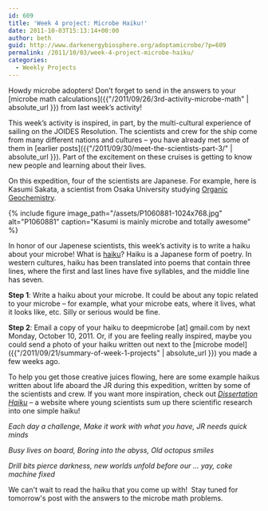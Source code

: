 ```yaml
---
id: 609
title: 'Week 4 project: Microbe Haiku!'
date: 2011-10-03T15:13:14+00:00
author: beth
guid: http://www.darkenergybiosphere.org/adoptamicrobe/?p=609
permalink: /2011/10/03/week-4-project-microbe-haiku/
categories:
  - Weekly Projects
---
```

Howdy microbe adopters! Don’t forget to send in the answers to your [microbe math calculations]({{"/2011/09/26/3rd-activity-microbe-math" | absolute_url }}) from last week’s activity!

This week’s activity is inspired, in part, by the multi-cultural experience of sailing on the JOIDES Resolution. The scientists and crew for the ship come from many different nations and cultures – you have already met some of them in [earlier posts]({{"/2011/09/30/meet-the-scientists-part-3/" | absolute_url }}). Part of the excitement on these cruises is getting to know new people and learning about their lives.

On this expedition, four of the scientists are Japanese. For example, here is Kasumi Sakata, a scientist from Osaka University studying [Organic Geochemistry](http://en.wikipedia.org/wiki/Organic_geochemistry).

{% include figure image_path="/assets/P1060881-1024x768.jpg" alt="P1060881" caption="Kasumi is mainly microbe and totally awesome" %}

In honor of our Japenese scientists, this week’s activity is to write a haiku about your microbe! What is [haiku](http://en.wikipedia.org/wiki/Haiku)? Haiku is a Japanese form of poetry. In western cultures, haiku has been translated into poems that contain three lines, where the first and last lines have five syllables, and the middle line has seven.

**Step 1**: Write a haiku about your microbe. It could be about any topic related to your microbe – for example, what your microbe eats, where it lives, what it looks like, etc. Silly or serious would be fine.

**Step 2**: Email a copy of your haiku to deepmicrobe [at] gmail.com by next Monday, October 10, 2011. Or, if you are feeling really inspired, maybe you could send a photo of your haiku written out next to the [microbe model]({{"/2011/09/21/summary-of-week-1-projects" | absolute_url }}) you made a few weeks ago.

To help you get those creative juices flowing, here are some example haikus written about life aboard the JR during this expedition, written by some of the scientists and crew. If you want more inspiration, check out [_Dissertation Haiku_](http://dissertationhaiku.wordpress.com/) – a website where young scientists sum up there scientific research into one simple haiku!

_Each day a challenge, Make it work with what you have, JR needs quick minds_

_Busy lives on board, Boring into the abyss, Old octopus smiles_

_Drill bits pierce darkness, new worlds unfold before our ... yay, coke machine fixed_

We can't wait to read the haiku that you come up with!  Stay tuned for tomorrow's post with the answers to the microbe math problems.
